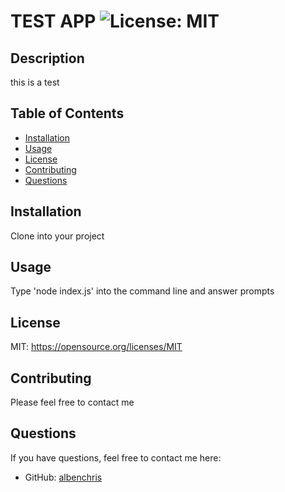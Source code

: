 # TEST APP ![License: MIT](https://img.shields.io/badge/License-MIT-yellow.svg)

## Description
this is a test

## Table of Contents
* [Installation](#installation)
* [Usage](#usage)
* [License](#license)
* [Contributing](#contributing)
* [Questions](#questions)


## Installation

Clone into your project

## Usage

Type 'node index.js' into the command line and answer prompts

## License
MIT: https://opensource.org/licenses/MIT

## Contributing
  
Please feel free to contact me


## Questions
If you have questions, feel free to contact me here:
* GitHub: [albenchris](https://github.com/albenchris)


